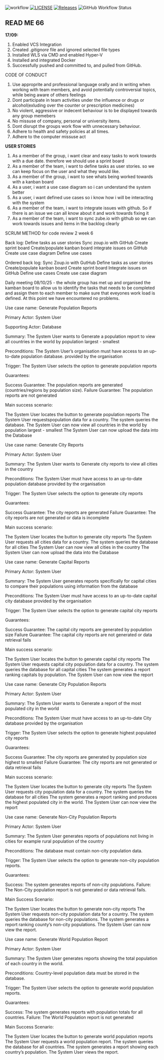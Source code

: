 ![workflow](https://github.com/camerondear/devops/actions/workflows/main.yml/badge.svg)
[![LICENSE](https://img.shields.io/github/license/camerondear/devops.svg?style=flat-square)](https://github.com/camerondear/devops/master/LICENSE)
[![Releases](https://img.shields.io/github/release/camerondear/devops/all.svg?style=flat-square)](https://github.com/camerondear/devops/releases)
![GitHub Workflow Status](https://img.shields.io/github/actions/workflow/status/camerondear/devops/main.yml?branch=master&style=flat-square)

## READ ME 66


**17/09:**

1) Enabled VCS Integration
2) Created *.gitignore* file and ignored selected file types
3) Installed WLS via CMD and enabled Hyper-V
4) Installed and integrated Docker
5) Successfully pushed and committed to, and pulled from GitHub.

CODE OF CONDUCT

1. Use approprite and professional language orally and in writing when working
   with team members, and avoid potentially controversial topics, while being aware
   of others feelings
2. Dont participate in team activities under the influence or drugs or alcohol(exluding
   over the counter or prescription medicines)
3. No violent, aggressive or indecent behaviour is to be displayed towards any group memebers
4. No missuse of company, personal or university items.
5. Dont disrupt the groups work flow with unnecessary behaviour.
6. Adhere to health and safety policies at all times.
7. Adhere to the computer missuse act


**USER STORIES**

1. As a member of the group, i want clear and easy tasks to work towards with a due date. therefore we should use a sprint board
2. As a member of the team, i want to define tasks as user stories. so we can keep focus on the user and what they would like.
3. As a member of the group, i want to see whats being worked towards with a kanban board
4. As a user, i want a use case diagram so i can understand the system better
5. As a user, i want defined use cases so i know how i will be interacting with the system
6. As a member of the team, i want to integrate issues with github. So if there is an issue we can all know about it and work towards fixing it
7. As a member of the team, i want to sync zube.io with github so we can work towards issues and items in the backlog clearly


SCRUM METHOD for code review 2 week 6

Back log: 
Define tasks as user stories 
Sync zoup.io with GitHub
Create sprint board
Create/populate kanban board
integrate issues on GitHub
Create use case diagram
Define use cases


Ordered back log:
Sync Zoup.io with GutHub
Define tasks as user stories 
Create/populate kanban board
Create sprint board
Integrate issues on GitHub
Define use cases
Create use case diagram

Daily meeting 08/10/25 - the whole group has met up and organised
the kamban board to allow us to identify the tasks that needs to be 
completed and assign them to each member to make sure that eveyones work
load is defined. At this point we have encountered no problems.

Use case name: Generate Population Reports

Primary Actor: System User

Supporting Actor: Database

Summary: The System User wants to Generate a population report to view all countries in the world by population largest - smallest

Preconditions: The System User’s organisation must have access to an up-to-date population database. provided by the organisation

Trigger: The System User selects the option to generate population reports

Guarantees:

Success Guarantee: The population reports are generated (countries/regions by population size).
Failure Guarantee: The population reports are not generated

Main success scenario:

The System User locates the button to generate population reports
The System User requestspopulation data for a country.
The system queries the database.
The System User can now view all countries in the world by population largest - smallest
The System User can now upload the data into the Database



Use case name: Generate City Reports

Primary Actor: System User

Summary: The System User wants to Generate city reports to view all cities in the country

Preconditions: The System User must have access to an up-to-date population database provided by the organisation

Trigger: The System User selects the option to generate city reports

Guarantees:

Success Guarantee: The city reports are generated
Failure Guarantee: The city reports are not generated or data is incomplete

Main success scenario:

The System User locates the button to generate city reports
The System User requests all cities data for a country.
The system queries the database for all cities
The System User can now view all cities in the country
The System User can now upload the data into the Database



Use case name: Generate Capital Reports

Primary Actor: System User

Summary: The System User generates reports specifically for capital cities to compare their populations using information from the database

Preconditions: The System User must have access to an up-to-date capital city database provided by the organisation

Trigger: The System User selects the option to generate capital city reports

Guarantees:

Success Guarantee: The capital city reports are generated by population size
Failure Guarantee: The capital city reports are not generated or data retrieval fails

Main success scenario:

The System User locates the button to generate capital city reports
The System User requests capital city population data for a country.
The system queries the database for all capital cities
The system generates a report ranking capitals by population.
The System User can now view the report



Use case name: Generate City Population Reports

Primary Actor: System User

Summary: The System User wants to Generate a report of the most populated city in the world

Preconditions: The System User must have access to an up-to-date City database provided by the organisation

Trigger: The System User selects the option to generate highest populated city reports

Guarantees:

Success Guarantee: The city reports are generated by population size highest to smallest
Failure Guarantee: The city reports are not generated or data retrieval fails

Main success scenario:

The System User locates the button to generate city reports
The System User requests city population data for a country.
The system queries the database for all cities
The system generates a report ranking and produces the highest populated city in the world.
The System User can now view the report



Use case name: Generate Non-City Population Reports

Primary Actor: System User

Summary: The System User generates reports of populations not living in cities for example rural population of the country

Preconditions: The database must contain non-city population data.

Trigger: The System User selects the option to generate non-city population reports.

Guarantees:

Success: The system generates reports of non-city populations.
Failure: The Non-City population report is not generated or data retrieval fails.

Main Success Scenario:

The System User locates the button to generate non-city reports
The System User requests non-city population data for a country.
The system queries the database for non-city populations.
The system generates a report ranking county’s non-city populations.
The System User can now view the report.



Use case name: Generate World Population Report

Primary Actor: System User

Summary: The System User generates reports showing the total population of each country in the world.

Preconditions: Country-level population data must be stored in the database.

Trigger: The System User selects the option to generate world population reports.

Guarantees:

Success: The system generates reports with population totals for all countries.
Failure: The World Population report is not generated

Main Success Scenario:

The System User locates the button to generate world population reports
The System User requests a world population report.
The system queries the database for all countries.
The system generates a report showing each country’s population.
The System User views the report.





